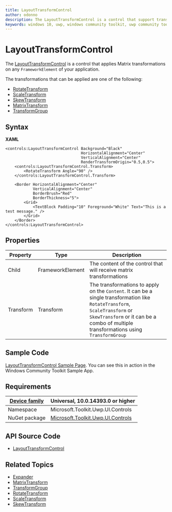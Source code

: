 ```yaml
---
title: LayoutTransformControl
author: odonno
description: The LayoutTransformControl is a control that support transformations on FrameworkElement as if applied by LayoutTransform.
keywords: windows 10, uwp, windows community toolkit, uwp community toolkit, uwp toolkit, LayoutTransformControl, RenderTransform, RotateTransform, ScaleTransform, SkewTransform 
---
```


# LayoutTransformControl

The [LayoutTransformControl](https://docs.microsoft.com/en-us/dotnet/api/microsoft.toolkit.uwp.ui.controls.layouttransformcontrol) is a control that applies Matrix transformations on any `FrameworkElement` of your application.

The transformations that can be applied are one of the following:

* [RotateTransform](https://docs.microsoft.com/uwp/api/windows.ui.xaml.media.rotatetransform)
* [ScaleTransform](https://docs.microsoft.com/uwp/api/windows.ui.xaml.media.scaletransform)
* [SkewTransform](https://docs.microsoft.com/uwp/api/windows.ui.xaml.media.skewtransform)
* [MatrixTransform](https://docs.microsoft.com/uwp/api/windows.ui.xaml.media.matrixtransform)
* [TransformGroup](https://docs.microsoft.com/uwp/api/windows.ui.xaml.media.transformgroup)

## Syntax

**XAML**

```xaml
<controls:LayoutTransformControl Background="Black" 
                                 HorizontalAlignment="Center" 
                                 VerticalAlignment="Center"
                                 RenderTransformOrigin="0.5,0.5">
    <controls:LayoutTransformControl.Transform>
        <RotateTransform Angle="90" />
    </controls:LayoutTransformControl.Transform>

    <Border HorizontalAlignment="Center" 
            VerticalAlignment="Center"
            BorderBrush="Red"
            BorderThickness="5">
        <Grid>
            <TextBlock Padding="10" Foreground="White" Text="This is a test message." />
        </Grid>
    </Border>
</controls:LayoutTransformControl>
```

## Properties

| Property | Type | Description |
| -- | -- | -- |
| Child | FrameworkElement | The content of the control that will receive matrix transformations |
| Transform | Transform | The transformations to apply on the `Content`. It can be a single transformation like `RotateTransform`, `ScaleTransform` or `SkewTransform` or it can be a combo of multiple transformations using `TransformGroup` |

## Sample Code

[LayoutTransformControl Sample Page](https://github.com/Microsoft/UWPCommunityToolkit/tree/master/Microsoft.Toolkit.Uwp.SampleApp/SamplePages/LayoutTransformControl). You can see this in action in the Windows Community Toolkit Sample App.

## Requirements

| [Device family](http://go.microsoft.com/fwlink/p/?LinkID=526370#device-families) | Universal, 10.0.14393.0 or higher   |
| -- | -- |
| Namespace | Microsoft.Toolkit.Uwp.UI.Controls |
| NuGet package | [Microsoft.Toolkit.Uwp.UI.Controls](https://www.nuget.org/packages/Microsoft.Toolkit.Uwp.UI.Controls/) |

## API Source Code

- [LayoutTransformControl](https://github.com/Microsoft/UWPCommunityToolkit/tree/master/Microsoft.Toolkit.Uwp.UI.Controls/LayoutTransformControl)

## Related Topics

- [Expander](Expander.md)
- [MatrixTransform](https://docs.microsoft.com/uwp/api/windows.ui.xaml.media.matrixtransform)
- [TransformGroup](https://docs.microsoft.com/uwp/api/windows.ui.xaml.media.transformgroup)
- [RotateTransform](https://docs.microsoft.com/uwp/api/windows.ui.xaml.media.rotatetransform)
- [ScaleTransform](https://docs.microsoft.com/uwp/api/windows.ui.xaml.media.scaletransform)
- [SkewTransform](https://docs.microsoft.com/uwp/api/windows.ui.xaml.media.skewtransform)
